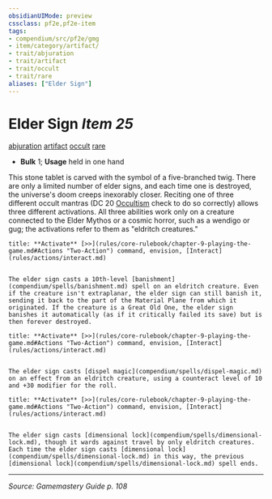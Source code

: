 ```yaml
---
obsidianUIMode: preview
cssclass: pf2e,pf2e-item
tags:
- compendium/src/pf2e/gmg
- item/category/artifact/
- trait/abjuration
- trait/artifact
- trait/occult
- trait/rare
aliases: ["Elder Sign"]
---
```

# Elder Sign *Item 25*  
[abjuration](rules/traits/abjuration.md "Abjuration School Trait")  [artifact](rules/traits/artifact-gmg.md "Artifact Item Trait")  [occult](rules/traits/occult.md "Occult Tradition Trait")  [rare](rules/traits/rare.md "Rare Rarity Trait")  

- **Bulk** 1; **Usage** held in one hand

This stone tablet is carved with the symbol of a five-branched twig. There are only a limited number of elder signs, and each time one is destroyed, the universe's doom creeps inexorably closer. Reciting one of three different occult mantras (DC 20 [Occultism](compendium/skills.md#Occultism) check to do so correctly) allows three different activations. All three abilities work only on a creature connected to the Elder Mythos or a cosmic horror, such as a wendigo or gug; the activations refer to them as "eldritch creatures."

```ad-embed-ability
title: **Activate** [>>](rules/core-rulebook/chapter-9-playing-the-game.md#Actions "Two-Action") command, envision, [Interact](rules/actions/interact.md)


The elder sign casts a 10th-level [banishment](compendium/spells/banishment.md) spell on an eldritch creature. Even if the creature isn't extraplanar, the elder sign can still banish it, sending it back to the part of the Material Plane from which it originated. If the creature is a Great Old One, the elder sign banishes it automatically (as if it critically failed its save) but is then forever destroyed.
```

```ad-embed-ability
title: **Activate** [>>](rules/core-rulebook/chapter-9-playing-the-game.md#Actions "Two-Action") command, envision, [Interact](rules/actions/interact.md)


The elder sign casts [dispel magic](compendium/spells/dispel-magic.md) on an effect from an eldritch creature, using a counteract level of 10 and +30 modifier for the roll.
```

```ad-embed-ability
title: **Activate** [>>](rules/core-rulebook/chapter-9-playing-the-game.md#Actions "Two-Action") command, envision, [Interact](rules/actions/interact.md)


The elder sign casts [dimensional lock](compendium/spells/dimensional-lock.md), though it wards against travel by only eldritch creatures. Each time the elder sign casts [dimensional lock](compendium/spells/dimensional-lock.md) in this way, the previous [dimensional lock](compendium/spells/dimensional-lock.md) spell ends.
```


---
*Source: Gamemastery Guide p. 108*